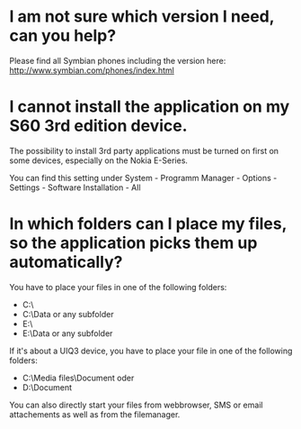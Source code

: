 # I am not sure which version I need, can you help? #

Please find all Symbian phones including the version here:
http://www.symbian.com/phones/index.html


# I cannot install the application on my S60 3rd edition device. #

The possibility to install 3rd party applications must be turned on first on some devices, especially on the Nokia E-Series.

You can find this setting under System - Programm Manager - Options - Settings - Software Installation - All

# In which folders can I place my files, so the application picks them up automatically? #
You have to place your files in one of the following folders:

  * C:\
  * C:\Data or any subfolder
  * E:\
  * E:\Data or any subfolder

If it's about a UIQ3 device, you have to place your file in one of the following folders:

  * C:\Media files\Document oder
  * D:\Document

You can also directly start your files from webbrowser, SMS or email attachements as well as from the filemanager.